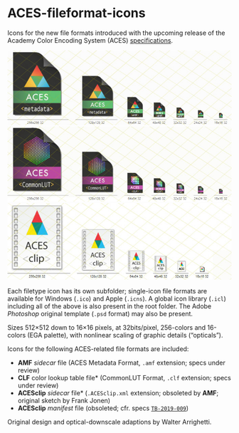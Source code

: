 # ACES-fileformat-icons
Icons for the new file formats introduced with the upcoming release of the Academy Color Encoding System (ACES) [specifications](https://github.com/ampas/).

![AMF](AMF/AMF.jpg)
![CLF](CLF/CLF.jpg)
![ACESclip (old)](ACESclip_manifest/ACESclip.jpg)

Each filetype icon has its own subfolder; single-icon file formats are available for Windows (`.ico`) and Apple (`.icns`). A global icon library (`.icl`) including all of the above is also present in the root folder.
The Adobe *Photoshop* original template (`.psd` format) may also be present.

Sizes 512×512 down to 16×16 pixels, at 32bits/pixel, 256-colors and 16-colors (EGA palette), with nonlinear scaling of graphic details (“opticals”).

Icons for the following ACES-related file formats are included:

 * **AMF** *sidecar* file (ACES Metadata Format, `.amf` extension; specs under review)
 * **CLF** color lookup table file* (CommonLUT Format, `.clf` extension; specs under review)
 * **ACESclip** *sidecar* file* (`.ACESclip.xml` extension; obsoleted by **AMF**; original sketch by Frank Jonen)
 * **ACESclip** *manifest* file (obsoleted; cfr. specs [`TB-2019-009`](http://j.mp/TB-2014-009))

Original design and optical-downscale adaptions by Walter Arrighetti.
